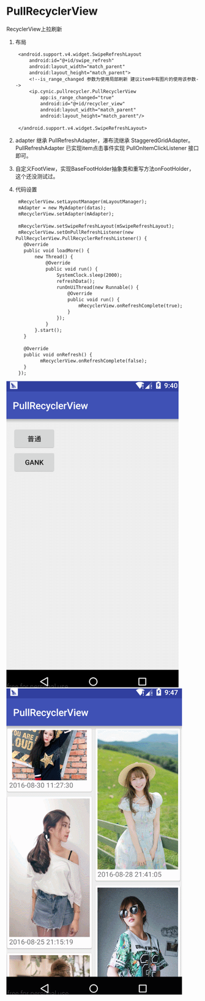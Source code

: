 # PullRecyclerView
RecyclerView上拉刷新

1. 布局
      
		<android.support.v4.widget.SwipeRefreshLayout
	        android:id="@+id/swipe_refresh"
	        android:layout_width="match_parent"
	        android:layout_height="match_parent">
	        <!--is_range_changed 参数为使用局部刷新 建议item中有图片的使用该参数-->
	        <ip.cynic.pullrecycler.PullRecyclerView
	            app:is_range_changed="true"
	            android:id="@+id/recycler_view"
	            android:layout_width="match_parent"
	            android:layout_height="match_parent"/>
	
	    </android.support.v4.widget.SwipeRefreshLayout>

2. adapter 继承 PullRefreshAdapter，瀑布流继承 StaggeredGridAdapter。 PullRefreshAdapter 已实现item点击事件实现 PullOnItemClickListener 接口即可。
3. 自定义FootView，实现BaseFootHolder抽象类和重写方法onFootHolder，这个还没测试过。
4. 代码设置 
      
		mRecyclerView.setLayoutManager(mLayoutManager);
		mAdapter = new MyAdapter(datas);
		mRecyclerView.setAdapter(mAdapter);
		
		mRecyclerView.setSwipeRefreshLayout(mSwipeRefreshLayout);
		mRecyclerView.setOnPullRefreshListener(new PullRecyclerView.PullRecyclerRefreshListener() {
		  @Override
		  public void loadMore() {
		      new Thread() {
		          @Override
		          public void run() {
		              SystemClock.sleep(2000);
		              refreshData();
		              runOnUiThread(new Runnable() {
		                  @Override
		                  public void run() {
		                      mRecyclerView.onRefreshComplete(true);
		                  }
		              });
		          }
		      }.start();
		  }
		
		  @Override
		  public void onRefresh() {
		        mRecyclerView.onRefreshComplete(false);
		  }
		});

  ![nomral](https://github.com/cynicgit/PullRecyclerView/blob/master/img/nomarl.gif)    
  ![gank](https://github.com/cynicgit/PullRecyclerView/blob/master/img/gank.gif)
